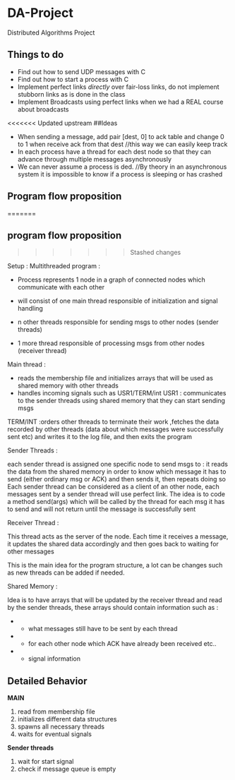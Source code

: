 # DA-Project
Distributed Algorithms Project

## Things to do

* Find out how to send UDP messages with C
* Find out how to start a process with C
* Implement perfect links _directly_ over fair-loss links, do not implement stubborn links as is done in the class
* Implement Broadcasts using perfect links when we had a REAL course about broadcasts

<<<<<<< Updated upstream
##Ideas

* When sending a message, add pair [dest, 0] to ack table and change 0 to 1 when receive ack from that dest
        //this way we can easily keep track
* In each process have a thread for each dest node so that they can advance through multiple messages asynchronously
* We can never assume a process is ded.
        //By theory in an asynchronous system it is impossible to know if a process is sleeping or has crashed

## Program flow proposition
=======

## program flow proposition
>>>>>>> Stashed changes

Setup : Multithreaded program :
  - Process represents 1 node in a graph of connected nodes which communicate with each other

  - will consist of one main thread responsible of initialization and signal handling
  - n other threads responsible for sending msgs to other nodes (sender threads)
  - 1 more thread responsible of processing msgs from other nodes (receiver thread)

  Main thread :
  - reads the membership file and initializes arrays that will be used as shared memory with other threads
  - handles incoming signals such as USR1/TERM/int
  USR1 : communicates to the sender threads using shared memory that they can start sending msgs

  TERM/INT :orders other threads to terminate their work ,fetches the data recorded by other threads (data about which messages were successfully sent etc) and writes it to the log file, and then exits the program

  Sender Threads :

  each sender thread is assigned one specific node to send msgs to :
    it reads the data from the shared memory in order to know which message it has to send (either ordinary msg or ACK) and then sends it, then repeats doing so
    Each sender thread can be considered as a client of an other node, each messages sent by a sender thread will use perfect link. The idea is to code a method send(args) which will be called by the thread for each msg it has to send and will not return until the message is successfully sent


  Receiver Thread :

  This thread acts as the server of the node. Each time it receives a message, it updates the shared data accordingly and then goes back to waiting for other messages


  This is the main idea for the program structure, a lot can be changes such as new threads can be added if needed.


  Shared Memory :

  Idea is to have arrays that will be updated by the receiver thread and read by the sender threads, these arrays should contain information such as :

  - - what messages still have to be sent by each thread
  - - for each other node which ACK have already been received etc..
  - - signal information

## Detailed Behavior

**MAIN**

1. read from membership file
2. initializes different data structures
3. spawns all necessary threads
4. waits for eventual signals


**Sender threads**

1. wait for start signal
2. check if message queue is empty 
